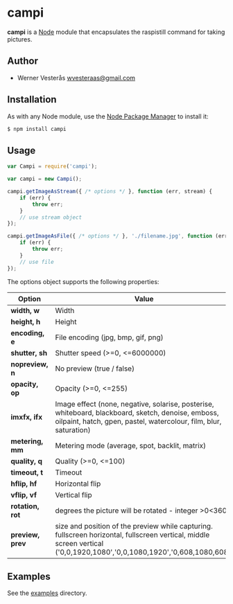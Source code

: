 campi
=====

**campi** is a [Node](http://nodejs.org/) module that encapsulates the raspistill command for taking pictures.

## Author
  - Werner Vesterås <wvesteraas@gmail.com>

## Installation
As with any Node module, use the [Node Package Manager](https://www.npmjs.com/) to install it:

```bash
$ npm install campi
```

## Usage

```javascript
var Campi = require('campi');

var campi = new Campi();

campi.getImageAsStream({ /* options */ }, function (err, stream) {
    if (err) {
        throw err;
    }
    // use stream object
});

campi.getImageAsFile({ /* options */ }, './filename.jpg', function (err) {
    if (err) {
        throw err;
    }
    // use file
});
```

The options object supports the following properties:

Option | Value
--- | ---
**width, w** | Width
**height, h** | Height
**encoding, e** | File encoding (jpg, bmp, gif, png)
**shutter, sh** | Shutter speed (>=0, <=6000000)
**nopreview, n** | No preview (true / false)
**opacity, op** | Opacity (>=0, <=255)
**imxfx, ifx** | Image effect (none, negative, solarise, posterise, whiteboard, blackboard, sketch, denoise, emboss, oilpaint, hatch, gpen, pastel, watercolour, film, blur, saturation)
**metering, mm** | Metering mode (average, spot, backlit, matrix)
**quality, q** | Quality (>=0, <=100)
**timeout, t** | Timeout
**hflip, hf** | Horizontal flip
**vflip, vf** | Vertical flip
**rotation, rot** | degrees the picture will be rotated - integer >0<360
**preview, prev** | size and position of the preview while capturing. fullscreen horizontal, fullscreen vertical, middle screen vertical ('0,0,1920,1080','0,0,1080,1920','0,608,1080,608')
## Examples

See the [examples](https://github.com/vesteraas/campi/tree/master/examples) directory.
